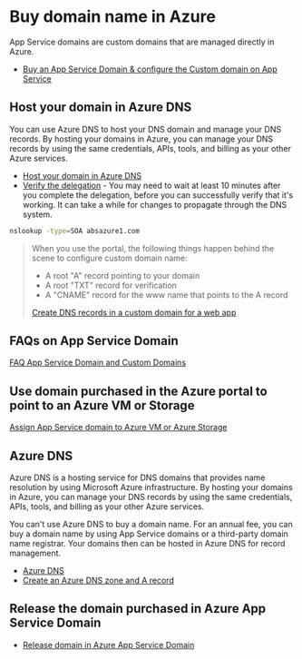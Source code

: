 # Buy domain name in Azure
App Service domains are custom domains that are managed directly in Azure.
* [Buy an App Service Domain & configure the Custom domain on App Service](https://learn.microsoft.com/en-us/azure/app-service/manage-custom-dns-buy-domain#buy-an-app-service-domain)

## Host your domain in Azure DNS
You can use Azure DNS to host your DNS domain and manage your DNS records. By hosting your domains in Azure, you can manage your DNS records by using the same credentials, APIs, tools, and billing as your other Azure services.
* [Host your domain in Azure DNS](https://learn.microsoft.com/en-us/azure/dns/dns-delegate-domain-azure-dns)
* [Verify the delegation](https://learn.microsoft.com/en-us/azure/dns/dns-delegate-domain-azure-dns#delegate-the-domain) - 
You may need to wait at least 10 minutes after you complete the delegation, before you can successfully verify that it's working. It can take a while for changes to propagate through the DNS system.
```bash
nslookup -type=SOA absazure1.com
```
> When you use the portal, the following things happen behind the scene to configure custom domain name:
>* A root "A" record pointing to your domain
> * A root "TXT" record for verification
> * A "CNAME" record for the www name that points to the A record
>
> [Create DNS records in a custom domain for a web app](https://learn.microsoft.com/en-us/azure/dns/dns-web-sites-custom-domain)

## FAQs on App Service Domain
[FAQ App Service Domain and Custom Domains](https://azure.github.io/AppService/2017/08/08/FAQ-App-Service-Domain-and-Custom-Domains.html)

## Use domain purchased in the Azure portal to point to an Azure VM or Storage
[Assign App Service domain to Azure VM or Azure Storage](https://azure.github.io/AppService/2017/07/31/Assign-App-Service-domain-to-Azure-VM-or-Azure-Storage)

## Azure DNS
Azure DNS is a hosting service for DNS domains that provides name resolution by using Microsoft Azure infrastructure. By hosting your domains in Azure, you can manage your DNS records by using the same credentials, APIs, tools, and billing as your other Azure services.

You can't use Azure DNS to buy a domain name. For an annual fee, you can buy a domain name by using App Service domains or a third-party domain name registrar. Your domains then can be hosted in Azure DNS for record management.
* [Azure DNS](https://learn.microsoft.com/en-us/azure/dns/dns-overview)
* [Create an Azure DNS zone and A record](https://learn.microsoft.com/en-us/azure/dns/dns-getstarted-portal)

## Release the domain purchased in Azure App Service Domain
* [Release domain in Azure App Service Domain](https://learn.microsoft.com/en-us/answers/questions/428697/azure-app-service-domain-release-domain.html)